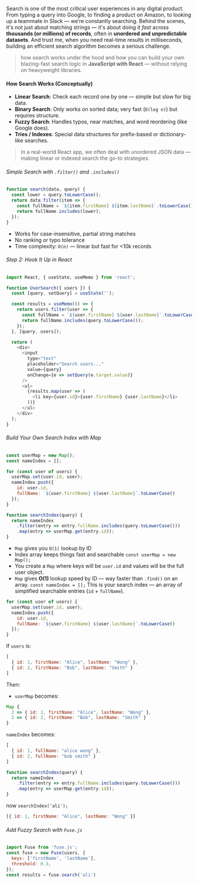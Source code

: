 Search is one of the most critical user experiences in any digital product. From typing a query into Google, to finding a product on Amazon, to looking up a teammate in Slack — we’re constantly searching. Behind the scenes, it's not just about matching strings — it's about doing it _fast_ across **thousands (or millions) of records**, often in **unordered and unpredictable datasets**. And trust me, when you need real-time results in milliseconds, building an efficient search algorithm becomes a serious challenge.

>how search works under the hood and how you can build your own blazing-fast search logic in **JavaScript with React** — without relying on heavyweight libraries.

####  How Search Works (Conceptually)
- **Linear Search**: Check each record one by one — simple but slow for big data.
- **Binary Search**: Only works on sorted data; very fast (`O(log n)`) but requires structure.
- **Fuzzy Search**: Handles typos, near matches, and word reordering (like Google does).
- **Tries / Indexes**: Special data structures for prefix-based or dictionary-like searches.
>In a real-world React app, we often deal with unordered JSON data — making linear or indexed search the go-to strategies.
###### Simple Search with `.filter()` and `.includes()`
``` js
function search(data, query) {
  const lower = query.toLowerCase();
  return data.filter(item => {
    const fullName = `${item.firstName} ${item.lastName}`.toLowerCase();
    return fullName.includes(lower);
  });
}
```
- Works for case-insensitive, partial string matches
- No ranking or typo tolerance
- Time complexity: `O(n)` — linear but fast for <10k records
###### Step 2: Hook It Up in React
```js
import React, { useState, useMemo } from 'react';

function UserSearch({ users }) {
  const [query, setQuery] = useState('');

  const results = useMemo(() => {
    return users.filter(user => {
      const fullName = `${user.firstName} ${user.lastName}`.toLowerCase();
      return fullName.includes(query.toLowerCase());
    });
  }, [query, users]);

  return (
    <div>
      <input
        type="text"
        placeholder="Search users..."
        value={query}
        onChange={e => setQuery(e.target.value)}
      />
      <ul>
        {results.map(user => (
          <li key={user.id}>{user.firstName} {user.lastName}</li>
        ))}
      </ul>
    </div>
  );
}
```
###### Build Your Own Search Index with Map
```js
const userMap = new Map();
const nameIndex = [];

for (const user of users) {
  userMap.set(user.id, user);
  nameIndex.push({
    id: user.id,
    fullName: `${user.firstName} ${user.lastName}`.toLowerCase()
  });
}

function searchIndex(query) {
  return nameIndex
    .filter(entry => entry.fullName.includes(query.toLowerCase()))
    .map(entry => userMap.get(entry.id));
}
```
- `Map` gives you `O(1)` lookup by ID
- Index array keeps things fast and searchable
`const userMap = new Map();`
- You create a `Map` where keys will be `user.id` and values will be the full user object.
- `Map` gives **O(1)** lookup speed by ID — way faster than `.find()` on an array.
`const nameIndex = [];`
This is your search index — an array of simplified searchable entries (`id` + `fullName`).
```js
for (const user of users) {
  userMap.set(user.id, user);
  nameIndex.push({
    id: user.id,
    fullName: `${user.firstName} ${user.lastName}`.toLowerCase()
  });
}
```
If `users` is:
```js
[
  { id: 1, firstName: "Alice", lastName: "Wong" },
  { id: 2, firstName: "Bob", lastName: "Smith" }
]
```
Then:
- `userMap` becomes:
```js
Map {
  1 => { id: 1, firstName: "Alice", lastName: "Wong" },
  2 => { id: 2, firstName: "Bob", lastName: "Smith" }
}
```
`nameIndex` becomes:
```js
[
  { id: 1, fullName: "alice wong" },
  { id: 2, fullName: "bob smith" }
]

```

```js
function searchIndex(query) {
  return nameIndex
    .filter(entry => entry.fullName.includes(query.toLowerCase()))
    .map(entry => userMap.get(entry.id));
}
```
now 
`searchIndex('ali');`
```js
[{ id: 1, firstName: "Alice", lastName: "Wong" }]
```

###### Add Fuzzy Search with `Fuse.js`
```js
import Fuse from 'fuse.js';
const fuse = new Fuse(users, {
  keys: ['firstName', 'lastName'],
  threshold: 0.3,
});
const results = fuse.search('ali')
```
